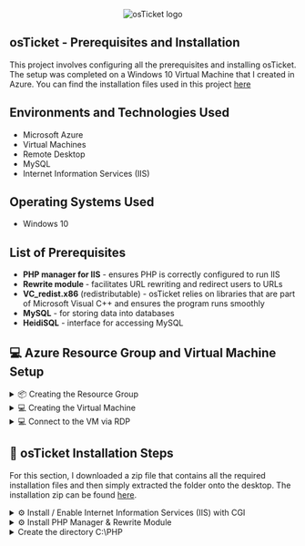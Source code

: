 <p align="center">
<img src="https://i.imgur.com/Clzj7Xs.png" alt="osTicket logo"/>
</p>

<h2>osTicket - Prerequisites and Installation</h2>
This project involves configuring all the prerequisites and installing osTicket. The setup was completed on a Windows 10 Virtual Machine that I created in Azure. You can find the installation files used in this project <a href=https://drive.google.com/uc?export=download&id=1b3RBkXTLNGXbibeMuAynkfzdBC1NnqaD>here</a>

<h2>Environments and Technologies Used</h2>

- Microsoft Azure
- Virtual Machines
- Remote Desktop
- MySQL
- Internet Information Services (IIS)

<h2>Operating Systems Used </h2>

- Windows 10

<h2>List of Prerequisites</h2>

- <b>PHP manager for IIS</b> - ensures PHP is correctly configured to run IIS
- <b>Rewrite module </b> - facilitates URL rewriting and redirect users to URLs
- <b>VC_redist.x86</b> (redistributable) - osTicket relies on libraries that are part of Microsoft Visual C++ and ensures the program runs smoothly
- <b>MySQL</b> - for storing data into databases
- <b>HeidiSQL</b> - interface for accessing MySQL 


## 💻 Azure Resource Group and Virtual Machine Setup

<details>
  <summary>📦 Creating the Resource Group </summary>

- I'll navigate to the Azure Portal and click or search for `Resource Groups`.

  ![2025-01-06 11_20_48-Window](https://github.com/user-attachments/assets/c5d5eee0-7df2-4cf4-9a71-396e7c7ebb89)

- On the Resource Group page I'll click `Create` at the top-left.

  ![2025-01-06 11_23_38-Window](https://github.com/user-attachments/assets/8d197474-33c9-4162-ad74-392986fb3249)

- I'll select my Azure subscription and name the Resource Group `rg-osticket`, set the Region to `East US 2`, then click `Review + Create`.

  ![2025-01-06 11_27_08-Window](https://github.com/user-attachments/assets/96334a91-91c2-4102-8893-b89c0442ec91)

- And finally, click `Create` again.

  ![2025-01-06 11_29_05-Window](https://github.com/user-attachments/assets/74840e04-9959-4307-9a63-2a1ee6f5a151)

- The Resource Group has been created. In the next section, I will set up the virtual machine.

</details>

<details>
  <summary>💻 Creating the Virtual Machine</summary>

- On the Azure Portal, I'll search for `Virtual Machines`.

  ![2025-01-06 11_58_58-Window](https://github.com/user-attachments/assets/7b49b5b6-0448-48ad-9a98-740b48903939)

- On the Virtual Machine page, I'll click `Create` on the top-left, then select `Azure Virtual Machine`.

  ![2025-01-06 12_01_45-Window](https://github.com/user-attachments/assets/62e95754-35bc-4334-ab1b-651e15280ebd)

- On the create page, I'll select the Resource Group that I just created `rg-osticket`, and name the VM `osticket-vm`.

  ![2025-01-06 12_06_24-Window](https://github.com/user-attachments/assets/ae2eb56f-68f8-47bc-83ca-92dad2c922fe)

- I'll select `Windows 10 Pro (22H2)` as the image.

  ![2025-01-06 12_09_44-Window](https://github.com/user-attachments/assets/5feef9a2-d693-4c2e-9dc9-8e02fc450eb1)

- Then I'll select `Standard_D2s_v4 - 2vcpus, 8 GiB memory` as the VM size.

  ![2025-01-06 12_11_35-Window](https://github.com/user-attachments/assets/0425cced-59c7-4604-a743-b7d2526b8e1e)

- Enter a username and password, agree to the licensing terms, and leave all other settings, such as disk, network, and others, at their default values. Click `Review + Create`, then click `Create`.

  ![2025-01-06 12_16_13-Window](https://github.com/user-attachments/assets/b3c8c8b5-fd4d-40b9-8d3b-bf2641681533)

- The VM has been created.

  ![2025-01-06 12_26_01-Window](https://github.com/user-attachments/assets/a14f14e0-09e8-47dc-a43b-1b3aeee4de06)

</details>

<details>
  <summary>💻 Connect to the VM via RDP</summary>

- Now that the VM has been created, I'll connect to it using RDP. To do this, I need the Public IP Address. In the Azure Portal, navigate to Virtual Machines, select `osticket-vm`, and copy the Public IP Address.

  ![2025-01-06 12_47_24-Window](https://github.com/user-attachments/assets/0acc73fc-c07d-412f-a6ad-708f9902ab3a)

- On my Host Machine, I'll click `Start` and type `Remote Desktop`, then click `Remote Desktop Connection`.

 - I'll click `Show Options`, input the IP Address and username, then click `Connect`.

  ![2025-01-06 12_56_43-Window](https://github.com/user-attachments/assets/4999dad2-8aee-4acb-867d-769651b2696e)

- Input the password and click `OK`

  ![2025-01-06 12_58_55-Window](https://github.com/user-attachments/assets/1042ae72-10b6-43e7-b60e-af909c1fb8e2)

- Click `Yes` to trust the certificate.

  ![2025-01-06 12_59_17-Window](https://github.com/user-attachments/assets/c66072ec-cea3-4d64-aed9-45d87627e9cd)

- I'm now logged into the VM

  ![2025-01-06 13_02_47-Window](https://github.com/user-attachments/assets/f1eeecb0-1463-424c-99fd-918f923e5895)

</details>

## 🎫 osTicket Installation Steps
For this section, I downloaded a zip file that contains all the required installation files and then simply extracted the folder onto the desktop. The installation zip can be found <a href="https://drive.google.com/uc?export=download&id=1b3RBkXTLNGXbibeMuAynkfzdBC1NnqaD" target="_blank">here</a>.

<details>
  <summary>⚙️ Install / Enable Internet Information Services (IIS) with CGI</summary>

- To enable IIS, navigate to `Control Panel` -> `Programs` -> `Programs and Features`. Then click `Turn windows features on or off`

  ![2025-01-06 13_24_23-Window](https://github.com/user-attachments/assets/cc6e340c-cc45-429f-9cc0-ed4709f51623)

- Select `Internet Information Services` then expand it and navigate to `World Wide Web Services` -> `Application Development Features` and check `CGI`. Then click `OK`. When the installation completes, click `Close`

  ![2025-01-06 13_33_08-Window](https://github.com/user-attachments/assets/03eb17c6-727b-4b31-83a0-636b65e0c3e8)

</details>

<details>
  <summary>⚙️ Install PHP Manager & Rewrite Module</summary>

- Within the installation folder, I'll install PHPManger. `PHPManagerForIIS_V1.5.0`

  ![2025-01-06 13_46_32-Window](https://github.com/user-attachments/assets/beec8a99-f728-4f74-855d-6532c91c28b5)
  ![2025-01-06 13_46_54-Window](https://github.com/user-attachments/assets/43a4f112-9bf8-46fe-b4ff-fdde1c5b76b2)

- Then I'll install the Rewrite Module. `rewrite_amd64_en-US`
  
  ![2025-01-06 13_54_33-Window](https://github.com/user-attachments/assets/b9440967-634d-44e4-b818-c4ddafe5315e)
  ![2025-01-06 13_59_22-Window](https://github.com/user-attachments/assets/08234180-4022-48ba-aac7-f2e70a5ecdfb)

</details>

<Details>
  <Summary>Create the directory C:\PHP</Summary>

  
</Details>
